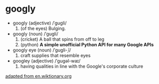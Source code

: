# googly
* googly (adjective) /ˈɡuɡli/
   1. (of the eyes) Bulging.
* googly (noun) /ˈɡuɡli/
   1. (cricket) A ball that spins from off to leg
   2. (python) **A simple unofficial Python API for many Google APIs**
* googly eye (noun) /ˈɡuɡli-ˌī/
   1. craft supplies that resemble eyes
* googley (adjective) /ˈɡuɡəl-waɪ/
   1. having qualities in line with the Google's corporate culture

[adapted from en.wiktionary.org](https://en.wiktionary.org/wiki/googly)

<!-- SPHINX-STOP -->
